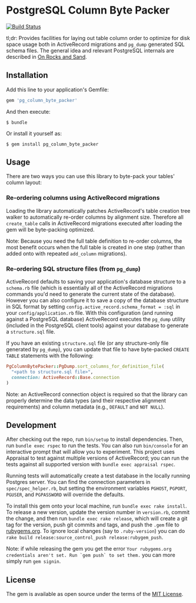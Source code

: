 # PostgreSQL Column Byte Packer

[![Build Status](https://travis-ci.com/braintree/pg_column_byte_packer.svg?branch=master)](https://travis-ci.org/braintree/pg_column_byte_packer/)

tl;dr: Provides facilities for laying out table column order to optimize for disk space usage both in ActiveRecord migrations and `pg_dump` generated SQL schema files. The general idea and relevant PostgreSQL internals are described in [On Rocks and Sand](https://www.2ndquadrant.com/en/blog/on-rocks-and-sand/).

## Installation

Add this line to your application's Gemfile:

```ruby
gem 'pg_column_byte_packer'
```

And then execute:

    $ bundle

Or install it yourself as:

    $ gem install pg_column_byte_packer

## Usage

There are two ways you can use this library to byte-pack your tables' column layout:

### Re-ordering columns using ActiveRecord migrations

Loading the library automatically patches ActiveRecord's table creation tree walker to automatically re-order columns by alignment size. Therefore all `create_table` calls in ActiveRecord migrations executed after loading the gem will be byte-packing optimized.

Note: Because you need the full table definition to re-order columns, the most benefit occurs when the full table is created in one step (rather than added onto with repeated `add_column` migrations).

### Re-ordering SQL structure files (from `pg_dump`)

ActiveRecord defaults to saving your application's database structure to a `schema.rb` file (which is essentially all of the ActiveRecord migrations commands you'd need to generate the current state of the database). However you can also configure it to save a copy of the database structure in SQL format by setting `config.active_record.schema_format = :sql` in your `config/application.rb` file. With this configuration (and running against a PostgreSQL database) ActiveRecord executes the `pg_dump` utility (included in the PostgreSQL client tools) against your database to generate a `structure.sql` file.

If you have an existing `structure.sql` file (or any structure-only file generated by `pg_dump`), you can update that file to have byte-packed `CREATE TABLE` statements with the following:

```ruby
PgColumnBytePacker::PgDump.sort_columns_for_definition_file(
  "<path to structure.sql file>",
  connection: ActiveRecord::Base.connection
)
```

Note: an ActiveRecord connection object is required so that the library can properly determine the data types (and their respective alignment requirements) and column metadata (e.g., `DEFAULT` and `NOT NULL`).

## Development

After checking out the repo, run `bin/setup` to install dependencies. Then, run `bundle exec rspec` to run the tests. You can also run `bin/console` for an interactive prompt that will allow you to experiment. This project uses Appraisal to test against multiple versions of ActiveRecord; you can run the tests against all supported version with `bundle exec appraisal rspec`.

Running tests will automatically create a test database in the locally running Postgres server. You can find the connection parameters in `spec/spec_helper.rb`, but setting the environment variables `PGHOST`, `PGPORT`, `PGUSER`, and `PGPASSWORD` will override the defaults.

To install this gem onto your local machine, run `bundle exec rake install`. To release a new version, update the version number in `version.rb`, commit the change, and then run `bundle exec rake release`, which will create a git tag for the version, push git commits and tags, and push the `.gem` file to [rubygems.org](https://rubygems.org). To ignore local changes (say to `.ruby-version`) you can do `rake build release:source_control_push release:rubygem_push`.

Note: if while releasing the gem you get the error ``Your rubygems.org credentials aren't set. Run `gem push` to set them.`` you can more simply run `gem signin`.

## License

The gem is available as open source under the terms of the [MIT License](http://opensource.org/licenses/MIT).
